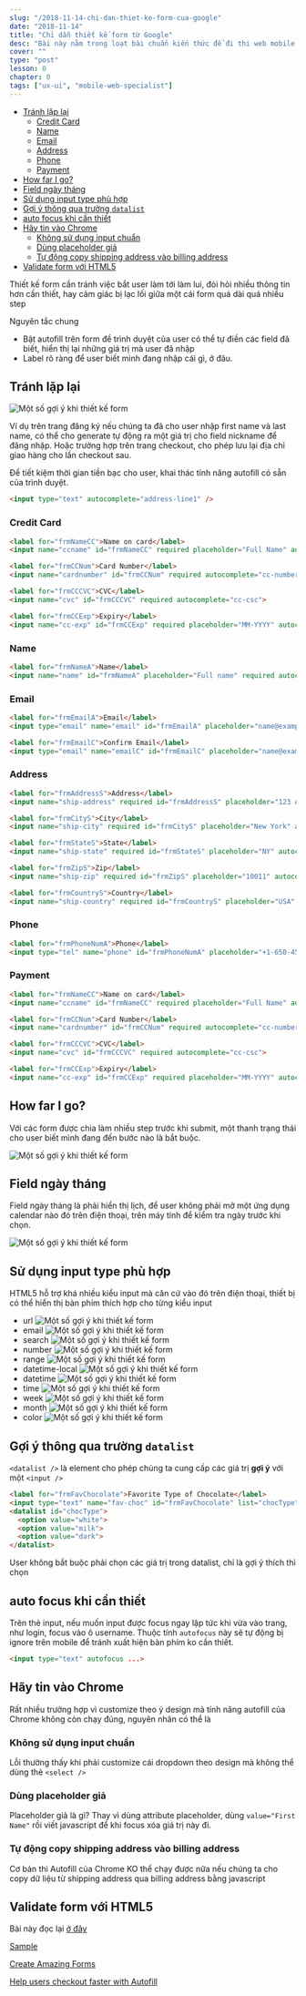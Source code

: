 ```yaml
---
slug: "/2018-11-14-chi-dan-thiet-ke-form-cua-google"
date: "2018-11-14"
title: "Chỉ dẫn thiết kế form từ Google"
desc: "Bài này nằm trong loạt bài chuẩn kiến thức để đi thi web mobile specialist của google. Một vài đều cần nhớ khi thiết kế và làm việc với form"
cover: ""
type: "post"
lesson: 0
chapter: 0
tags: ["ux-ui", "mobile-web-specialist"]
---
```


<!-- TOC -->

- [Tránh lặp lại](#tránh-lặp-lại)
  - [Credit Card](#credit-card)
  - [Name](#name)
  - [Email](#email)
  - [Address](#address)
  - [Phone](#phone)
  - [Payment](#payment)
- [How far I go?](#how-far-i-go)
- [Field ngày tháng](#field-ngày-tháng)
- [Sử dụng input type phù hợp](#sử-dụng-input-type-phù-hợp)
- [Gợi ý thông qua trường `datalist`](#gợi-ý-thông-qua-trường-datalist)
- [auto focus khi cần thiết](#auto-focus-khi-cần-thiết)
- [Hãy tin vào Chrome](#hãy-tin-vào-chrome)
  - [Không sử dụng input chuẩn](#không-sử-dụng-input-chuẩn)
  - [Dùng placeholder giả](#dùng-placeholder-giả)
  - [Tự động copy shipping address vào billing address](#tự-động-copy-shipping-address-vào-billing-address)
- [Validate form với HTML5](#validate-form-với-html5)

<!-- /TOC -->

Thiết kế form cần tránh việc bắt user làm tới làm lui, đòi hỏi nhiều thông tin hơn cần thiết, hay cảm giác bị lạc lối giữa một cái form quá dài quá nhiều step

Nguyên tắc chung

- Bật autofill trên form đề trình duyệt của user có thể tự điền các field đã biết, hiển thị lại những giá trị mà user đã nhập
- Label rõ ràng để user biết mình đang nhập cái gì, ở đâu.


## Tránh lặp lại

![Một số gợi ý khi thiết kế form](https://developers.google.com/web/fundamentals/design-and-ux/input/forms/imgs/forms-multipart-good.png)

Ví dụ trên trang đăng ký nếu chúng ta đã cho user nhập first name và last name, có thể cho generate tự động ra một giá trị cho field nickname để đăng nhập. Hoặc trường hợp trên trang checkout, cho phép lưu lại địa chỉ giao hàng cho lần checkout sau.

Để tiết kiệm thời gian tiền bạc cho user, khai thác tính năng autofill có sẵn của trình duyệt.

```html
<input type="text" autocomplete="address-line1" />
```

### Credit Card

```html
<label for="frmNameCC">Name on card</label>
<input name="ccname" id="frmNameCC" required placeholder="Full Name" autocomplete="cc-name">

<label for="frmCCNum">Card Number</label>
<input name="cardnumber" id="frmCCNum" required autocomplete="cc-number">

<label for="frmCCCVC">CVC</label>
<input name="cvc" id="frmCCCVC" required autocomplete="cc-csc">

<label for="frmCCExp">Expiry</label>
<input name="cc-exp" id="frmCCExp" required placeholder="MM-YYYY" autocomplete="cc-exp">
```

### Name 

```html
<label for="frmNameA">Name</label>
<input name="name" id="frmNameA" placeholder="Full name" required autocomplete="name">
```

### Email

```html
<label for="frmEmailA">Email</label>
<input type="email" name="email" id="frmEmailA" placeholder="name@example.com" required autocomplete="email">

<label for="frmEmailC">Confirm Email</label>
<input type="email" name="emailC" id="frmEmailC" placeholder="name@example.com" required autocomplete="email">
```

### Address

```html
<label for="frmAddressS">Address</label>
<input name="ship-address" required id="frmAddressS" placeholder="123 Any Street" autocomplete="shipping street-address">

<label for="frmCityS">City</label>
<input name="ship-city" required id="frmCityS" placeholder="New York" autocomplete="shipping locality">

<label for="frmStateS">State</label>
<input name="ship-state" required id="frmStateS" placeholder="NY" autocomplete="shipping region">

<label for="frmZipS">Zip</label>
<input name="ship-zip" required id="frmZipS" placeholder="10011" autocomplete="shipping postal-code">

<label for="frmCountryS">Country</label>
<input name="ship-country" required id="frmCountryS" placeholder="USA" autocomplete="shipping country">
```


### Phone

```html
<label for="frmPhoneNumA">Phone</label>
<input type="tel" name="phone" id="frmPhoneNumA" placeholder="+1-650-450-1212" required autocomplete="tel">
```


### Payment

```html
<label for="frmNameCC">Name on card</label>
<input name="ccname" id="frmNameCC" required placeholder="Full Name" autocomplete="cc-name">

<label for="frmCCNum">Card Number</label>
<input name="cardnumber" id="frmCCNum" required autocomplete="cc-number">

<label for="frmCCCVC">CVC</label>
<input name="cvc" id="frmCCCVC" required autocomplete="cc-csc">

<label for="frmCCExp">Expiry</label>
<input name="cc-exp" id="frmCCExp" required placeholder="MM-YYYY" autocomplete="cc-exp">
```

## How far I go?

Với các form được chia làm nhiều step trước khi submit, một thanh trạng thái cho user biết mình đang đến bước nào là bắt buộc.

![Một số gợi ý khi thiết kế form](https://designmodo.com/wp-content/uploads/2016/10/Checkout-Form.jpg)

## Field ngày tháng

Field ngày tháng là phải hiển thị lịch, để user không phải mở một ứng dụng calendar nào đó trên điện thoại, trên máy tính để kiểm tra ngày trước khi chọn.

![Một số gợi ý khi thiết kế form](https://developers.google.com/web/fundamentals/design-and-ux/input/forms/imgs/forms-calendar-good.png)

## Sử dụng input type phù hợp

HTML5 hỗ trợ khá nhiều kiểu input mà căn cứ vào đó trên điện thoại, thiết bị có thể hiển thị bàn phím thích hợp cho từng kiểu input
- url
![Một số gợi ý khi thiết kế form](https://developers.google.com/web/fundamentals/design-and-ux/input/forms/imgs/url-ios.png)
- email
![Một số gợi ý khi thiết kế form](https://developers.google.com/web/fundamentals/design-and-ux/input/forms/imgs/email-android.png)
- search
![Một số gợi ý khi thiết kế form](https://developers.google.com/web/fundamentals/design-and-ux/input/forms/imgs/plain-ios.png)
- number
![Một số gợi ý khi thiết kế form](https://developers.google.com/web/fundamentals/design-and-ux/input/forms/imgs/number-android.png)
- range
![Một số gợi ý khi thiết kế form](https://developers.google.com/web/fundamentals/design-and-ux/input/forms/imgs/range-ios.png)
- datetime-local
![Một số gợi ý khi thiết kế form](https://developers.google.com/web/fundamentals/design-and-ux/input/forms/imgs/datetime-local-ios.png)
- datetime
![Một số gợi ý khi thiết kế form](https://developers.google.com/web/fundamentals/design-and-ux/input/forms/imgs/date-android.png)
- time
![Một số gợi ý khi thiết kế form](https://developers.google.com/web/fundamentals/design-and-ux/input/forms/imgs/time-ios.png)
- week
![Một số gợi ý khi thiết kế form](https://developers.google.com/web/fundamentals/design-and-ux/input/forms/imgs/week-android.png)
- month
![Một số gợi ý khi thiết kế form](https://developers.google.com/web/fundamentals/design-and-ux/input/forms/imgs/month-ios.png)
- color
![Một số gợi ý khi thiết kế form](https://developers.google.com/web/fundamentals/design-and-ux/input/forms/imgs/color-android.png)

## Gợi ý thông qua trường `datalist`

`<datalist />` là element cho phép chúng ta cung cấp các giá trị **gợi ý** với một `<input />`

```html
<label for="frmFavChocolate">Favorite Type of Chocolate</label>
<input type="text" name="fav-choc" id="frmFavChocolate" list="chocType">
<datalist id="chocType">
  <option value="white">
  <option value="milk">
  <option value="dark">
</datalist>
```

<div class="note">User không bắt buộc phải chọn các giá trị trong datalist, chỉ là gợi ý thích thì chọn</div>

## auto focus khi cần thiết

Trên thẻ input, nếu muốn input được focus ngay lập tức khi vừa vào trang, như login, focus vào ô username. Thuộc tính `autofocus` này sẽ tự động bị ignore trên mobile để tránh xuất hiện bàn phím ko cần thiết.

```html
<input type="text" autofocus ...>
```

## Hãy tin vào Chrome

Rất nhiều trường hợp vì customize theo ý design mà tính năng autofill của Chrome không còn chạy đúng, nguyên nhân có thể là

### Không sử dụng input chuẩn

Lỗi thường thấy khi phải customize cái dropdown theo design mà không thể dùng thẻ `<select />`

### Dùng placeholder giả

Placeholder giả là gì? Thay vì dùng attribute placeholder, dùng `value="First Name"` rồi viết javascript để khi focus xóa giá trị này đi.

### Tự động copy shipping address vào billing address

Cơ bản thì Autofill của Chrome KO thể chạy được nữa nếu chúng ta cho copy dữ liệu từ shipping address qua billing address bằng javascript

## Validate form với HTML5

Bài này đọc lại [ở đây](/2018-11-02-validate-form-voi-html-5)

<a href="https://googlesamples.github.io/web-fundamentals/fundamentals/design-and-ux/input/forms/order.html" target="_blank" rel="noopener noreferrer">Sample</a>

<a href="https://developers.google.com/web/fundamentals/design-and-ux/input/forms/" target="_blank" rel="noopener noreferrer">Create Amazing Forms</a>

<a href="https://developers.google.com/web/updates/2015/06/checkout-faster-with-autofill" target="_blank" rel="noopener noreferrer">Help users checkout faster with Autofill</a>
